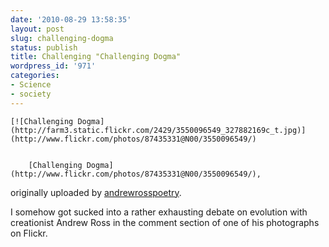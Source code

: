 ```yaml
---
date: '2010-08-29 13:58:35'
layout: post
slug: challenging-dogma
status: publish
title: Challenging "Challenging Dogma"
wordpress_id: '971'
categories:
- Science
- society
---
```







	[![Challenging Dogma](http://farm3.static.flickr.com/2429/3550096549_327882169c_t.jpg)](http://www.flickr.com/photos/87435331@N00/3550096549/)  

	
		[Challenging Dogma](http://www.flickr.com/photos/87435331@N00/3550096549/),  
originally uploaded by [andrewrosspoetry](http://www.flickr.com/people/87435331@N00/).
	



I somehow got sucked into a rather exhausting debate on evolution with creationist Andrew Ross in the comment section of one of his photographs on Flickr.
  

